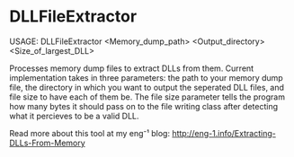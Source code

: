 # DLLFileExtractor
USAGE: DLLFileExtractor <Memory_dump_path> <Output_directory> <Size_of_largest_DLL>

Processes memory dump files to extract DLLs from them. Current implementation takes in
three parameters: the path to your memory dump file, the directory in which you want to
output the seperated DLL files, and file size to have each of them be. The file size
parameter tells the program how many bytes it should pass on to the file writing class
after detecting what it percieves to be a valid DLL.

Read more about this tool at my eng⁻¹ blog: http://eng-1.info/Extracting-DLLs-From-Memory
